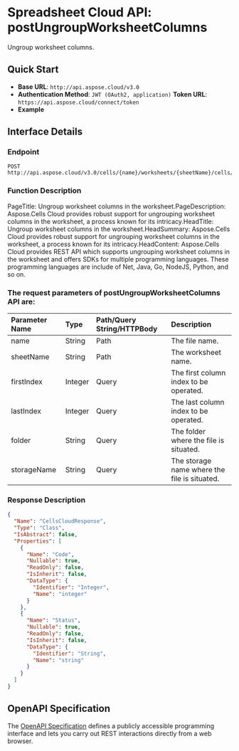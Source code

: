 # **Spreadsheet Cloud API: postUngroupWorksheetColumns**

Ungroup worksheet columns. 


## **Quick Start**

- **Base URL**: `http://api.aspose.cloud/v3.0`
- **Authentication Method**: `JWT (OAuth2, application)`  **Token URL**: `https://api.aspose.cloud/connect/token`
- **Example** 

## **Interface Details**

### **Endpoint** 

```
POST http://api.aspose.cloud/v3.0/cells/{name}/worksheets/{sheetName}/cells/columns/ungroup
```
### **Function Description**
PageTitle: Ungroup worksheet columns in the worksheet.PageDescription: Aspose.Cells Cloud provides robust support for ungrouping worksheet columns in the worksheet, a process known for its intricacy.HeadTitle: Ungroup worksheet columns in the worksheet.HeadSummary: Aspose.Cells Cloud provides robust support for ungrouping worksheet columns in the worksheet, a process known for its intricacy.HeadContent: Aspose.Cells Cloud provides REST API which supports ungrouping worksheet columns in the worksheet and offers SDKs for multiple programming languages. These programming languages are include of Net, Java, Go, NodeJS, Python, and so on.

### The request parameters of **postUngroupWorksheetColumns** API are: 

| Parameter Name | Type | Path/Query String/HTTPBody | Description | 
| :- | :- | :- |:- | 
|name|String|Path|The file name.|
|sheetName|String|Path|The worksheet name.|
|firstIndex|Integer|Query|The first column index to be operated.|
|lastIndex|Integer|Query|The last column index to be operated.|
|folder|String|Query|The folder where the file is situated.|
|storageName|String|Query|The storage name where the file is situated.|

### **Response Description**
```json
{
  "Name": "CellsCloudResponse",
  "Type": "Class",
  "IsAbstract": false,
  "Properties": [
    {
      "Name": "Code",
      "Nullable": true,
      "ReadOnly": false,
      "IsInherit": false,
      "DataType": {
        "Identifier": "Integer",
        "Name": "integer"
      }
    },
    {
      "Name": "Status",
      "Nullable": true,
      "ReadOnly": false,
      "IsInherit": false,
      "DataType": {
        "Identifier": "String",
        "Name": "string"
      }
    }
  ]
}
```


## OpenAPI Specification

The [OpenAPI Specification](https://reference.aspose.cloud/cells/#/CellsController/PostUngroupWorksheetColumns) defines a publicly accessible programming interface and lets you carry out REST interactions directly from a web browser.
